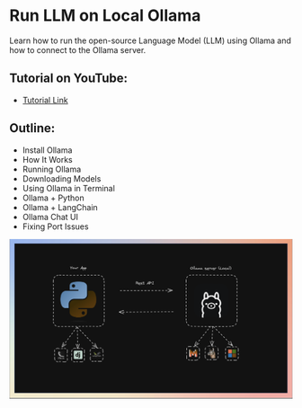 # Run LLM on Local Ollama

Learn how to run the open-source Language Model (LLM) using Ollama and how to connect to the Ollama server.

## Tutorial on YouTube:
- [Tutorial Link](https://youtu.be/Zgrjsv97hJU)

## Outline:
- Install Ollama
- How It Works
- Running Ollama
- Downloading Models
- Using Ollama in Terminal
- Ollama + Python
- Ollama + LangChain
- Ollama Chat UI
- Fixing Port Issues

![Image](https://github.com/Pythondeveloper6/Run-Llm-on-Local-Ollama/blob/main/screenshot.png)
